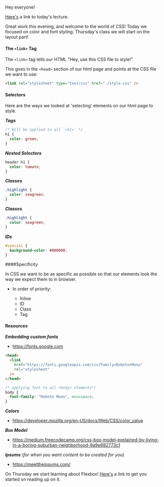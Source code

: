 Hey everyone!

[Here's](https://www.youtube.com/watch?v=GPhyp7dgJsE) a link to today's lecture.

Great work this evening, and welcome to the world of CSS! Today we focused on color and font styling. Thursday's class we will start on the layout part!

#### The `<link>` Tag

The `<link>` tag tells our HTML "Hey, use this CSS file to style!"

This goes in the `<head>` section of our html page and points at the CSS file we want to use:

```html
<link rel="stylesheet" type="text/css" href="./style.css" />
```

#### Selectors

Here are the ways we looked at 'selecting' elements on our html page to style.

**_Tags_**

```css
/* Will be applied to all `<h1>` */
h1 {
  color: green;
}
```

**_Nested Selectors_**

```css
header h1 {
  color: tomato;
}
```

**_Classes_**

```css
.highlight {
  color: seagreen;
}
```

**_Classes_**

```css
.highlight {
  color: seagreen;
}
```

**_IDs_**

```css
#special {
  background-color: #000000;
}
```

####Specificity

In CSS we want to be as specific as possible so that our elements look the way we expect them to in browser.

- In order of priority:

  - Inline
  - ID
  - Class
  - Tag

#### Resources

**_Embedding custom fonts_**

- https://fonts.google.com

```html
<head>
  <link
    href="https://fonts.googleapis.com/css?family=Roboto+Mono"
    rel="stylesheet"
  />
</head>
```

```css
/* applying font to all <body> elements*/
body {
  font-family: "Roboto Mono", monospace;
}
```

**_Colors_**

- https://developer.mozilla.org/en-US/docs/Web/CSS/color_value

**_Box Model_**

- https://medium.freecodecamp.org/css-box-model-explained-by-living-in-a-boring-suburban-neighborhood-9a9e692773c1

**_Ipsums_** (_for when you want content to be created for you_)

- https://meettheipsums.com/

On Thursday we start learning about Flexbox! [Here's](https://css-tricks.com/snippets/css/a-guide-to-flexbox/) a link to get you started on reading up on it.
